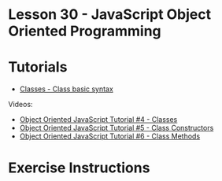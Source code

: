 # Lesson 30 - JavaScript Object Oriented Programming

# Tutorials

- [Classes - Class basic syntax](https://javascript.info/class)

Videos:

- [Object Oriented JavaScript Tutorial #4 - Classes](https://www.youtube.com/watch?v=Ug4ChzopcE4)
- [Object Oriented JavaScript Tutorial #5 - Class Constructors](https://www.youtube.com/watch?v=HboT8g_QSGc)
- [Object Oriented JavaScript Tutorial #6 - Class Methods](https://www.youtube.com/watch?v=hy-C4NY7A_8)

# Exercise Instructions
